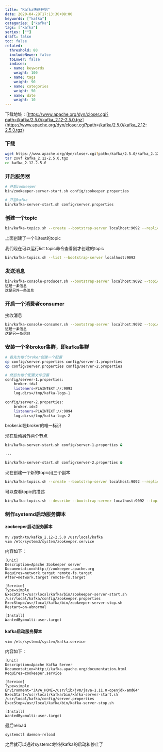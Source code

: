 ```yaml
---
title: "Kafka快速开始"
date: 2020-04-28T17:13:30+08:00
keywords: ["kafka"]
categories: ["kafka"]
tags: ["kafka"]
series: [""]
draft: false
toc: false
related:
  threshold: 80
  includeNewer: false
  toLower: false
  indices:
  - name: keywords
    weight: 100
  - name: tags
    weight: 90
  - name: categories
    weight: 50
  - name: date
    weight: 10
---
```


下载地址：[https://www.apache.org/dyn/closer.cgi?path=/kafka/2.5.0/kafka_2.12-2.5.0.tgz](https://www.apache.org/dyn/closer.cgi?path=/kafka/2.5.0/kafka_2.12-2.5.0.tgz)

### 下载
```bash
wget https://www.apache.org/dyn/closer.cgi?path=/kafka/2.5.0/kafka_2.12-2.5.0.tgz
tar zxvf kafka_2.12-2.5.0.tgz
cd kafka_2.12-2.5.0

```
### 开启服务器
```bash
# 开启zookeeper
bin/zookeeper-server-start.sh config/zookeeper.properties

# 开启kafka
bin/kafka-server-start.sh config/server.properties

```

### 创建一个topic
```bash
bin/kafka-topics.sh --create --bootstrap-server localhost:9092 --replication-factor 1 --partitions 1 --topic test
```
上面创建了一个叫test的topic

我们现在可以运行list topic命令查看刚才创建的topic
```bash
bin/kafka-topics.sh --list --bootstrap-server localhost:9092
```

### 发送消息
```bash
bin/kafka-console-producer.sh --bootstrap-server localhost:9092 --topic test
这是一条信息
这是另外一条消息

```

### 开启一个消费者consumer
接收消息
```bash
bin/kafka-console-consumer.sh --bootstrap-server localhost:9092 --topic test --from-beginning
这是一条信息
这是另一条信息

```

### 安装一个多broker集群，即kafka集群
```bash
# 首先为每个broker创建一个配置
cp config/server.properties config/server-1.properties
cp config/server.properties config/server-2.properties

# 然后为每个配置文件设置
config/server-1.properties:
    broker.id=1
    listeners=PLAINTEXT://:9093
    log.dirs=/tmp/kafka-logs-1
   
config/server-2.properties:
    broker.id=2
    listeners=PLAINTEXT://:9094
    log.dirs=/tmp/kafka-logs-2

```
broker.id是broker的唯一标识

现在启动另外两个节点
```bash
bin/kafka-server-start.sh config/server-1.properties &

...

bin/kafka-server-start.sh config/server-2.properties &

```
现在创建一个新的topic用三个副本
```bash
bin/kafka-topics.sh --create --bootstrap-server localhost:9092 --replication-factor 3 --partitions 1 --topic my-replicated-topic
```

可以查看topic的描述
```bash
bin/kafka-topics.sh --describe --bootstrap-server localhost:9092 --topic my-replicated-topic

```

### 制作systemd启动服务脚本
#### zookeeper启动服务脚本
```shell script
mv /path/to/kafka_2.12-2.5.0 /usr/local/kafka
vim /etc/systemd/system/zookeeper.service
```

内容如下：
```text
[Unit]
Description=Apache Zookeeper server
Documentation=http://zookeeper.apache.org
Requires=network.target remote-fs.target
After=network.target remote-fs.target

[Service]
Type=simple
ExecStart=/usr/local/kafka/bin/zookeeper-server-start.sh /usr/local/kafka/config/zookeeper.properties
ExecStop=/usr/local/kafka/bin/zookeeper-server-stop.sh
Restart=on-abnormal

[Install]
WantedBy=multi-user.target
```
#### kafka启动服务脚本
```shell script
vim /etc/systemd/system/kafka.service
```

内容如下：
```text
[Unit]
Description=Apache Kafka Server
Documentation=http://kafka.apache.org/documentation.html
Requires=zookeeper.service

[Service]
Type=simple
Environment="JAVA_HOME=/usr/lib/jvm/java-1.11.0-openjdk-amd64"
ExecStart=/usr/local/kafka/bin/kafka-server-start.sh /usr/local/kafka/config/server.properties
ExecStop=/usr/local/kafka/bin/kafka-server-stop.sh

[Install]
WantedBy=multi-user.target
```

最后reload
```shell script
systemctl daemon-reload
```
之后就可以通过systemctl控制kafka的启动和停止了

